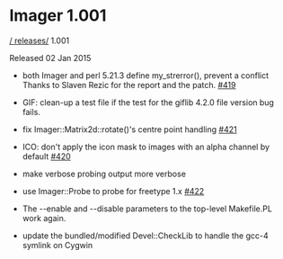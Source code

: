 # Imager 1.001

[ / ](..) [releases/](./) 1.001

Released 02 Jan 2015

- both Imager and perl 5.21.3 define my_strerror(), prevent a conflict Thanks to Slaven Rezic for the report and the patch. [#419](https://github.com/tonycoz/imager/issues/419)

- GIF: clean-up a test file if the test for the giflib 4.2.0 file version bug fails.

- fix Imager::Matrix2d::rotate()'s centre point handling [#421](https://github.com/tonycoz/imager/issues/421)

- ICO: don't apply the icon mask to images with an alpha channel by default [#420](https://github.com/tonycoz/imager/issues/420)

- make verbose probing output more verbose

- use Imager::Probe to probe for freetype 1.x [#422](https://github.com/tonycoz/imager/issues/422)

- The --enable and --disable parameters to the top-level Makefile.PL work again.

- update the bundled/modified Devel::CheckLib to handle the gcc-4 symlink on Cygwin